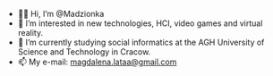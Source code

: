 - 👋🏻 Hi, I’m @Madzionka
- 👀 I’m interested in new technologies, HCI, video games and virtual reality.
- 🌱 I’m currently studying social informatics at the AGH University of Science and Technology in Cracow.
- 📫 My e-mail: magdalena.lataa@gmail.com
